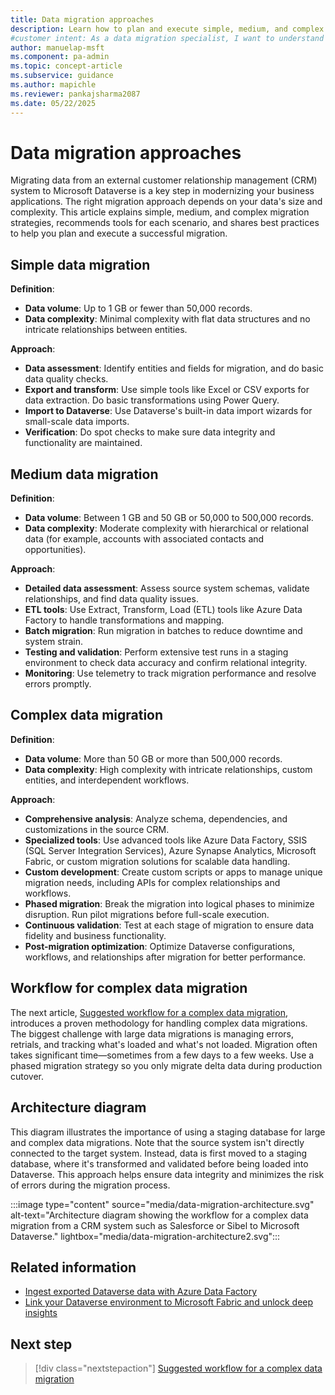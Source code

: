 ```yaml
---
title: Data migration approaches
description: Learn how to plan and execute simple, medium, and complex data migrations in Power Platform. Discover tools, best practices, and next steps.
#customer intent: As a data migration specialist, I want to understand different data migration approaches so that I can choose the best method for my organization's needs.
author: manuelap-msft
ms.component: pa-admin
ms.topic: concept-article
ms.subservice: guidance
ms.author: mapichle
ms.reviewer: pankajsharma2087
ms.date: 05/22/2025
---
```


# Data migration approaches

Migrating data from an external customer relationship management (CRM) system to Microsoft Dataverse is a key step in modernizing your business applications. The right migration approach depends on your data's size and complexity. This article explains simple, medium, and complex migration strategies, recommends tools for each scenario, and shares best practices to help you plan and execute a successful  migration.

## Simple data migration

**Definition**:

- **Data volume**: Up to 1 GB or fewer than 50,000 records.
- **Data complexity**: Minimal complexity with flat data structures and no intricate relationships between entities.

**Approach**:

- **Data assessment**: Identify entities and fields for migration, and do basic data quality checks.
- **Export and transform**: Use simple tools like Excel or CSV exports for data extraction. Do basic transformations using Power Query.
- **Import to Dataverse**: Use Dataverse's built-in data import wizards for small-scale data imports.
- **Verification**: Do spot checks to make sure data integrity and functionality are maintained.

## Medium data migration

**Definition**:

- **Data volume**: Between 1 GB and 50 GB or 50,000 to 500,000 records.
- **Data complexity**: Moderate complexity with hierarchical or relational data (for example, accounts with associated contacts and opportunities).

**Approach**:

- **Detailed data assessment**: Assess source system schemas, validate relationships, and find data quality issues.
- **ETL tools**: Use Extract, Transform, Load (ETL) tools like Azure Data Factory to handle transformations and mapping.
- **Batch migration**: Run migration in batches to reduce downtime and system strain.
- **Testing and validation**: Perform extensive test runs in a staging environment to check data accuracy and confirm relational integrity.
- **Monitoring**: Use telemetry to track migration performance and resolve errors promptly.

## Complex data migration

**Definition**:

- **Data volume**: More than 50 GB or more than 500,000 records.
- **Data complexity**: High complexity with intricate relationships, custom entities, and interdependent workflows.

**Approach**:

- **Comprehensive analysis**: Analyze schema, dependencies, and customizations in the source CRM.
- **Specialized tools**: Use advanced tools like Azure Data Factory, SSIS (SQL Server Integration Services), Azure Synapse Analytics, Microsoft Fabric, or custom migration solutions for scalable data handling.
- **Custom development**: Create custom scripts or apps to manage unique migration needs, including APIs for complex relationships and workflows.
- **Phased migration**: Break the migration into logical phases to minimize disruption. Run pilot migrations before full-scale execution.
- **Continuous validation**: Test at each stage of migration to ensure data fidelity and business functionality.
- **Post-migration optimization**: Optimize Dataverse configurations, workflows, and relationships after migration for better performance.

## Workflow for complex data migration

The next article, [Suggested workflow for a complex data migration](workflow-complex-data-migration.md), introduces a proven methodology for handling complex data migrations. The biggest challenge with large data migrations is managing errors, retrials, and tracking what's loaded and what's not loaded. Migration often takes significant time—sometimes from a few days to a few weeks. Use a phased migration strategy so you only migrate delta data during production cutover.

## Architecture diagram

This diagram illustrates the importance of using a staging database for large and complex data migrations. Note that the source system isn't directly connected to the target system. Instead, data is first moved to a staging database, where it's transformed and validated before being loaded into Dataverse. This approach helps ensure data integrity and minimizes the risk of errors during the migration process.

:::image type="content" source="media/data-migration-architecture.svg" alt-text="Architecture diagram showing the workflow for a complex data migration from a CRM system such as Salesforce or Sibel to Microsoft Dataverse." lightbox="media/data-migration-architecture2.svg":::

## Related information

- [Ingest exported Dataverse data with Azure Data Factory](/power-apps/maker/data-platform/export-to-data-lake-data-adf)
- [Link your Dataverse environment to Microsoft Fabric and unlock deep insights](/power-apps/maker/data-platform/azure-synapse-link-view-in-fabric)

## Next step

> [!div class="nextstepaction"]
> [Suggested workflow for a complex data migration](workflow-complex-data-migration.md)
